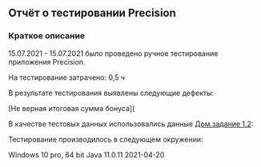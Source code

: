 ## Отчёт о тестировании Precision

### Краткое описание
15.07.2021 - 15.07.2021 было проведено ручное тестирование приложения Precision.

На тестирование затрачено: 0,5 ч

В результате тестирования выявлены следующие дефекты:

[Не верная итоговая сумма бонуса](

В качестве тестовых данных использовались данные 
[Дом.задание 1.2](https://github.com/netology-code/javaqa-homeworks/tree/master/programming):

Тестирование производилось в следующем окружении:

Windows 10 pro, 64 bit
Java 11.0.11 2021-04-20
